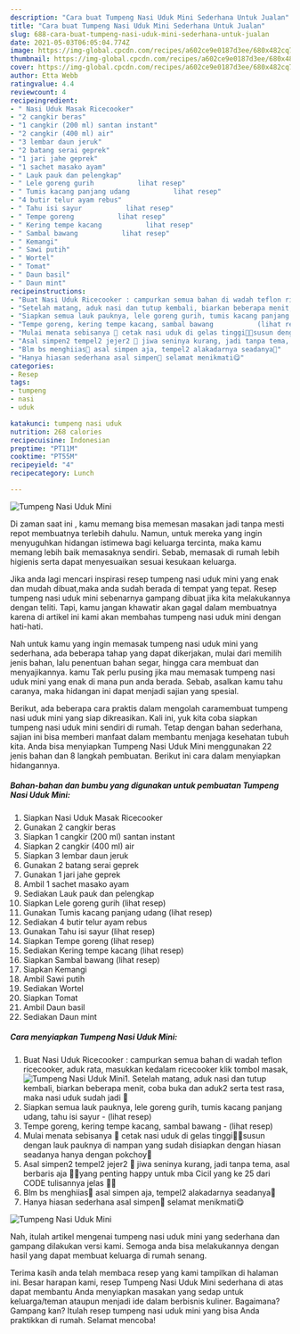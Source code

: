 ```yaml
---
description: "Cara buat Tumpeng Nasi Uduk Mini Sederhana Untuk Jualan"
title: "Cara buat Tumpeng Nasi Uduk Mini Sederhana Untuk Jualan"
slug: 688-cara-buat-tumpeng-nasi-uduk-mini-sederhana-untuk-jualan
date: 2021-05-03T06:05:04.774Z
image: https://img-global.cpcdn.com/recipes/a602ce9e0187d3ee/680x482cq70/tumpeng-nasi-uduk-mini-foto-resep-utama.jpg
thumbnail: https://img-global.cpcdn.com/recipes/a602ce9e0187d3ee/680x482cq70/tumpeng-nasi-uduk-mini-foto-resep-utama.jpg
cover: https://img-global.cpcdn.com/recipes/a602ce9e0187d3ee/680x482cq70/tumpeng-nasi-uduk-mini-foto-resep-utama.jpg
author: Etta Webb
ratingvalue: 4.4
reviewcount: 4
recipeingredient:
- " Nasi Uduk Masak Ricecooker"
- "2 cangkir beras"
- "1 cangkir (200 ml) santan instant"
- "2 cangkir (400 ml) air"
- "3 lembar daun jeruk"
- "2 batang serai geprek"
- "1 jari jahe geprek"
- "1 sachet masako ayam"
- " Lauk pauk dan pelengkap"
- " Lele goreng gurih           lihat resep"
- " Tumis kacang panjang udang           lihat resep"
- "4 butir telur ayam rebus"
- " Tahu isi sayur           lihat resep"
- " Tempe goreng           lihat resep"
- " Kering tempe kacang           lihat resep"
- " Sambal bawang           lihat resep"
- " Kemangi"
- " Sawi putih"
- " Wortel"
- " Tomat"
- " Daun basil"
- " Daun mint"
recipeinstructions:
- "Buat Nasi Uduk Ricecooker : campurkan semua bahan di wadah teflon ricecooker, aduk rata, masukkan kedalam ricecooker klik tombol masak,"
- "Setelah matang, aduk nasi dan tutup kembali, biarkan beberapa menit, coba buka dan aduk2 serta test rasa, maka nasi uduk sudah jadi 🥰"
- "Siapkan semua lauk pauknya, lele goreng gurih, tumis kacang panjang udang, tahu isi sayur           (lihat resep)"
- "Tempe goreng, kering tempe kacang, sambal bawang           (lihat resep)"
- "Mulai menata sebisanya 🙏 cetak nasi uduk di gelas tinggi🤭😁susun dengan lauk pauknya di nampan yang sudah disiapkan dengan hiasan seadanya hanya dengan pokchoy🙏"
- "Asal simpen2 tempel2 jejer2 🙏 jiwa seninya kurang, jadi tanpa tema, asal berbaris aja 🤭🙏yang penting happy untuk mba Cicil yang ke 25 dari CODE tulisannya jelas 🙏🥰"
- "Blm bs menghiias🤭 asal simpen aja, tempel2 alakadarnya seadanya🙏"
- "Hanya hiasan sederhana asal simpen🙏 selamat menikmati😋"
categories:
- Resep
tags:
- tumpeng
- nasi
- uduk

katakunci: tumpeng nasi uduk 
nutrition: 268 calories
recipecuisine: Indonesian
preptime: "PT11M"
cooktime: "PT55M"
recipeyield: "4"
recipecategory: Lunch

---
```



![Tumpeng Nasi Uduk Mini](https://img-global.cpcdn.com/recipes/a602ce9e0187d3ee/680x482cq70/tumpeng-nasi-uduk-mini-foto-resep-utama.jpg)

Di zaman  saat ini , kamu memang bisa memesan masakan jadi tanpa mesti repot membuatnya terlebih dahulu. Namun, untuk mereka yang ingin menyuguhkan hidangan istimewa bagi keluarga tercinta, maka kamu memang lebih baik memasaknya sendiri. Sebab, memasak di rumah lebih higienis serta dapat menyesuaikan sesuai kesukaan keluarga.

Jika anda lagi mencari inspirasi resep tumpeng nasi uduk mini yang enak dan mudah dibuat,maka anda sudah berada di tempat yang tepat. Resep tumpeng nasi uduk mini  sebenarnya gampang dibuat jika kita melakukannya dengan teliti. Tapi, kamu jangan khawatir akan gagal dalam membuatnya 
karena di artikel ini kami akan membahas tumpeng nasi uduk mini dengan hati-hati.  



Nah untuk kamu yang ingin memasak tumpeng nasi uduk mini yang sederhana, ada beberapa tahap yang dapat dikerjakan, mulai dari memilih jenis bahan, lalu penentuan bahan segar, hingga cara membuat dan menyajikannya. kamu Tak perlu pusing jika mau memasak tumpeng nasi uduk mini yang enak di mana pun anda berada. Sebab, asalkan kamu  tahu caranya, maka hidangan ini dapat menjadi sajian yang spesial.

Berikut, ada beberapa cara praktis  dalam mengolah caramembuat tumpeng nasi uduk mini yang siap dikreasikan. Kali ini, yuk kita coba siapkan tumpeng nasi uduk mini sendiri di rumah. Tetap dengan bahan sederhana, sajian ini bisa memberi manfaat dalam membantu menjaga kesehatan tubuh kita. Anda bisa menyiapkan Tumpeng Nasi Uduk Mini menggunakan 22 jenis bahan dan 8 langkah pembuatan. Berikut ini cara dalam menyiapkan hidangannya.

<!--inarticleads1-->

##### Bahan-bahan dan bumbu yang digunakan untuk pembuatan Tumpeng Nasi Uduk Mini:

1. Siapkan  Nasi Uduk Masak Ricecooker
1. Gunakan 2 cangkir beras
1. Siapkan 1 cangkir (200 ml) santan instant
1. Siapkan 2 cangkir (400 ml) air
1. Siapkan 3 lembar daun jeruk
1. Gunakan 2 batang serai geprek
1. Gunakan 1 jari jahe geprek
1. Ambil 1 sachet masako ayam
1. Sediakan  Lauk pauk dan pelengkap
1. Siapkan  Lele goreng gurih           (lihat resep)
1. Gunakan  Tumis kacang panjang udang           (lihat resep)
1. Sediakan 4 butir telur ayam rebus
1. Gunakan  Tahu isi sayur           (lihat resep)
1. Siapkan  Tempe goreng           (lihat resep)
1. Sediakan  Kering tempe kacang           (lihat resep)
1. Siapkan  Sambal bawang           (lihat resep)
1. Siapkan  Kemangi
1. Ambil  Sawi putih
1. Sediakan  Wortel
1. Siapkan  Tomat
1. Ambil  Daun basil
1. Sediakan  Daun mint




<!--inarticleads2-->

##### Cara menyiapkan Tumpeng Nasi Uduk Mini:

1. Buat Nasi Uduk Ricecooker : campurkan semua bahan di wadah teflon ricecooker, aduk rata, masukkan kedalam ricecooker klik tombol masak,
<img src="//assets-global.cpcdn.com/assets/icons/button_play-2c75c40dde080a61004c1f40b05d8f140eaff45d7e9e6481dc71c63d2e7c4909.png" alt="Tumpeng Nasi Uduk Mini">1. Setelah matang, aduk nasi dan tutup kembali, biarkan beberapa menit, coba buka dan aduk2 serta test rasa, maka nasi uduk sudah jadi 🥰
1. Siapkan semua lauk pauknya, lele goreng gurih, tumis kacang panjang udang, tahu isi sayur -           (lihat resep)
1. Tempe goreng, kering tempe kacang, sambal bawang -           (lihat resep)
1. Mulai menata sebisanya 🙏 cetak nasi uduk di gelas tinggi🤭😁susun dengan lauk pauknya di nampan yang sudah disiapkan dengan hiasan seadanya hanya dengan pokchoy🙏
1. Asal simpen2 tempel2 jejer2 🙏 jiwa seninya kurang, jadi tanpa tema, asal berbaris aja 🤭🙏yang penting happy untuk mba Cicil yang ke 25 dari CODE tulisannya jelas 🙏🥰
1. Blm bs menghiias🤭 asal simpen aja, tempel2 alakadarnya seadanya🙏
1. Hanya hiasan sederhana asal simpen🙏 selamat menikmati😋
<img src="//assets-global.cpcdn.com/assets/icons/button_play-2c75c40dde080a61004c1f40b05d8f140eaff45d7e9e6481dc71c63d2e7c4909.png" alt="Tumpeng Nasi Uduk Mini">



Nah, itulah artikel mengenai  tumpeng nasi uduk mini  yang sederhana dan gampang dilakukan versi kami. Semoga anda bisa melakukannya dengan hasil yang dapat membuat keluarga di rumah senang. 

Terima kasih anda telah membaca resep yang kami tampilkan di halaman ini. Besar harapan kami, resep  Tumpeng Nasi Uduk Mini sederhana di atas dapat membantu Anda menyiapkan masakan yang sedap untuk keluarga/teman ataupun menjadi ide dalam berbisnis kuliner. Bagaimana? Gampang kan? Itulah resep tumpeng nasi uduk mini yang bisa Anda praktikkan di rumah. Selamat mencoba!

